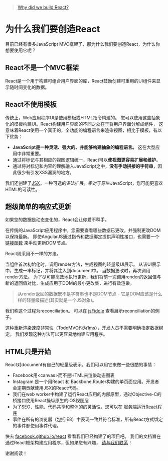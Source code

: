 >[Why did we build React?](https://facebook.github.io/react/blog/2013/06/05/why-react.html)

# 为什么我们要创造React
目前已经有很多JavaScript MVC框架了，那为什么我们要创造React，为什么你
想要使用它呢？

## React不是一个MVC框架
React是一个用于构建可组合用户界面的库，React鼓励创建可重用的UI组件来显示随时间变化的数据。
## React不使用模板
传统上，Web应用程序UI是使用模板或HTML指令构建的。 您可以使用这些抽象化的模板构建UI。React构建用户界面的不同之处在于将用户界面分解成组件， 这意味着React使用一个真正的，全功能的编程语言来渲染视图，相比于模板，有以下优势：

- **JavaScript是一种灵活、强大的、并能够构建抽象的编程语言。** 这在大型应用中非常重要。
- 通过将标记与其相应的视图逻辑统一，React可以**使视图更容易扩展和维护**。
- 通过将对标记和内容的理解融入JavaScript之中，**没有手动拼接的字符串**，因此很少有引发XSS漏洞的地方。

我们还创建了[JSX](../React快速开始/React快速开始（二）使用JSX.md)，一种可选的语法扩展，相对于原生JavaScript，您可能更喜欢HTML的可读性。

## 超级简单的响应式更新
如果您的数据是动态变化的，React会让你爱不释手。

在传统的JavaScript应用程序中，您需要查看哪些数据已更改，并强制更改DOM以保持最新。 即使AngularJS通过指令和数据绑定提供声明性接口，也需要一个 [链接函数](https://code.angularjs.org/1.0.8/docs/guide/directive#reasonsbehindthecompilelinkseparation) 来手动更新DOM节点。

React则采用不一样的方法。

当组件首次初始化时，调用render方法，生成视图的轻量级UI展示。 从该UI展示中，生成一串标记，并将其注入到document中。 当数据更改时，再次调用render方法。 为了尽可能高效地执行更新，我们将前一次调用render的返回值与新的返回值对比，生成应用于DOM的最小更改集，进行有效渲染。

>从render返回的数据既不是字符串也不是DOM节点 - 它是DOM应该是什么样的轻量级描述(其实就是一个JS对象)。

我们称这个过程为reconciliation。 可以在 [jsFiddle](http://jsfiddle.net/2h6th4ju/) 查看展示reconciliation的例子。

这种重新渲染速度非常快（TodoMVC约为1ms），开发人员不需要明确指定数据绑定。 我们发现这种方法可以更容易地构建应用程序。

## HTML只是开始
React对document有自己的轻量级表示，我们可以用它来做一些很酷的事情：

- Facebook用&lt;canvas>而不是HTML来渲染动态图表
- Instagram 是一个用React 和 Backbone.Router构建的单页面应用。开发者会定期贡献使用JSX的React代码。
- 我们在web worker中构建了运行React应用的内部原型，通过Objective-C的桥接口使用React操纵原生的iOS视图层 
- 为了SEO、性能、代码共享和整体的的灵活性，您可以在 [服务端运行React程序](https://github.com/petehunt/react-server-rendering-example)
- 事件在所有的浏览器（包括IE8）中表现一致并符合标准，所有React方式绑定的事件都使用事件代理。

快去 [facebook.github.io/react](https://facebook.github.io/react/) 看看我们已经构建了的项目吧。 我们的文档旨在通过React框架构建应用程序，但如果您有兴趣， [请与我们联系](https://facebook.github.io/react/community/support.html)！

谢谢阅读！